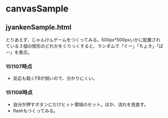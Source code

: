 # canvasSample
## jyankenSample.html
とりあえず、じゃんけんゲームをつくってみる。500px*500pxいかに配置されている３個の矩形のどれかをくりっくすると、ランダムで「ぐー」「ちょき」「ぱー」を表示。
### 151107時点
- 反応も鈍くFBが弱いので、分かりにくい。

###  151108時点
- 自分が押すボタンにだけヒット領域のセット。ほか、流れを見直す。
- flashもつくってみる。